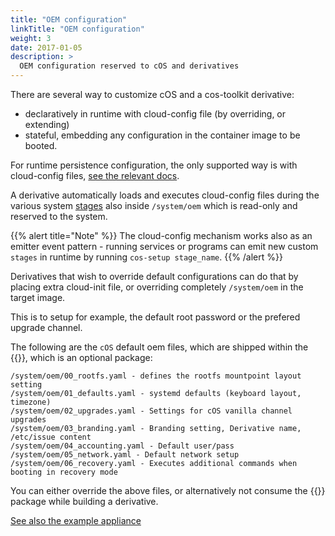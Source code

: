 ```yaml
---
title: "OEM configuration"
linkTitle: "OEM configuration"
weight: 3
date: 2017-01-05
description: >
  OEM configuration reserved to cOS and derivatives
---
```


There are several way to customize cOS and a cos-toolkit derivative:

- declaratively in runtime with cloud-config file (by overriding, or extending)
- stateful, embedding any configuration in the container image to be booted.

For runtime persistence configuration, the only supported way is with cloud-config files, [see the relevant docs](../configuration_persistency).

A derivative automatically loads and executes cloud-config files during the various system [stages](../stages) also inside `/system/oem` which is read-only and reserved to the system.

{{% alert title="Note" %}}
The cloud-config mechanism works also as an emitter event pattern - running services or programs can emit new custom `stages` in runtime by running `cos-setup stage_name`.
{{% /alert %}}

Derivatives that wish to override default configurations can do that by placing extra cloud-init file, or overriding completely `/system/oem` in the target image.

This is to setup for example, the default root password or the prefered upgrade channel. 

The following are the `cOS` default oem files, which are shipped within the {{<package package="system/cloud-config" >}}, which is an optional package:

```
/system/oem/00_rootfs.yaml - defines the rootfs mountpoint layout setting
/system/oem/01_defaults.yaml - systemd defaults (keyboard layout, timezone)
/system/oem/02_upgrades.yaml - Settings for cOS vanilla channel upgrades
/system/oem/03_branding.yaml - Branding setting, Derivative name, /etc/issue content
/system/oem/04_accounting.yaml - Default user/pass
/system/oem/05_network.yaml - Default network setup
/system/oem/06_recovery.yaml - Executes additional commands when booting in recovery mode
```

You can either override the above files, or alternatively not consume the {{<package package="system/cloud-config" >}} package while building a derivative.

[See also the example appliance](https://github.com/rancher-sandbox/epinio-appliance-demo-sample#images)